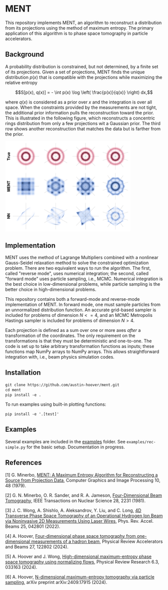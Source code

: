 # MENT

This repository implements MENT, an algorithm to reconstruct a distribution from its projections using the method of maximum entropy. The primary application of this algorithm is to phase space tomography in particle accelerators.


## Background

A probability distribution is constrained, but not determined, by a finite set of its projections. Given a set of projections, MENT finds the unique distribution $p(x)$ that is compatible with the projections while maximizing the relative entropy

```math
S[p(x), q(x)] = - \int p(x) \log \left( \frac{p(x)}{q(x)} \right) dx,
```

where $q(x)$ is considered as a prior over $x$ and the integration is over all space. When the constraints provided by the measurements are not tight, the additional prior information pulls the reconstruction toward the prior. This is illustrated in the following figure, which reconstructs a concentric rings distribution from only a few projections wit a Gaussian prior. The third row shows another reconstruction that matches the data but is farther from the prior.

<img src="docs/images/fig_rings.png" width="400px">


## Implementation

MENT uses the method of Lagrange Multipliers combined with a nonlinear Gauss-Seidel relaxation method to solve the constrained optimization problem. There are two equivalent ways to run the algorithm. The first, called "reverse mode", uses numerical integration; the second, called "forward mode" uses particle sampling, i.e., MCMC. Numerical integration is the best choice in low-dimensional problems, while particle sampling is the better choice in high-dimensional problems.

This repository contains both a forward-mode and reverse-mode implementation of MENT. In forward mode, one must sample particles from an unnormalized distribution function. An accurate grid-based sampler is included for problems of dimension $N <= 4$, and an MCMC Metropolis Hastings sampler is included for problems of dimension $N > 4$.

Each projection is defined as a sum over one or more axes *after* a transformation of the coordinates. The only requirement on the transformations is that they must be deterministic and one-to-one. The code is set up to take arbitrary transformation functions as inputs; these functions map NumPy arrays to NumPy arrays. This allows straightforward integration with, i.e., beam physics simulation codes.


## Installation

```
git clone https://github.com/austin-hoover/ment.git
cd ment
pip install -e .
```

To run examples using built-in plotting functions:
```
pip install -e '.[test]'
```


## Examples

Several examples are included in the [examples](https://github.com/austin-hoover/ment/tree/main/examples) folder. See `examples/rec-simple.py` for the basic setup.
Documentation in progress.


## References

[1] G. Minerbo, [MENT: A Maximum Entropy Algorithm for Reconstructing a Source from Projection Data](https://www-sciencedirect-com.ornl.idm.oclc.org/science/article/pii/0146664X79900340), Computer Graphics and Image Processing 10, 48 (1979).

[2] G. N. Minerbo, O. R. Sander, and R. A. Jameson, [Four-Dimensional Beam Tomography](https://ieeexplore.ieee.org/document/4331646), IEEE Transactions on Nuclear Science 28, 2231 (1981).

[3] J. C. Wong, A. Shishlo, A. Aleksandrov, Y. Liu, and C. Long, [4D Transverse Phase Space Tomography of an Operational Hydrogen Ion Beam via Noninvasive 2D Measurements Using Laser Wires](https://journals.aps.org/prab/abstract/10.1103/PhysRevAccelBeams.25.042801), Phys. Rev. Accel. Beams 25, 042801 (2022).

[4] A. Hoover, [Four-dimensional phase space tomography from one-dimensional measurements of a hadron beam](https://doi.org/10.1103/PhysRevAccelBeams.27.122802), Physical Review Accelerators and Beams 27, 122802 (2024).

[5] A. Hoover and J. Wong, [High-dimensional maximum-entropy phase space tomography using normalizing flows](https://doi.org/10.1103/PhysRevResearch.6.033163), Physical Review Research 6.3, 033163 (2024).

[6] A. Hoover, [N-dimensional maximum-entropy tomography via particle sampling](https://arxiv.org/abs/2409.17915), arXiv preprint arXiv:2409.17915 (2024).
